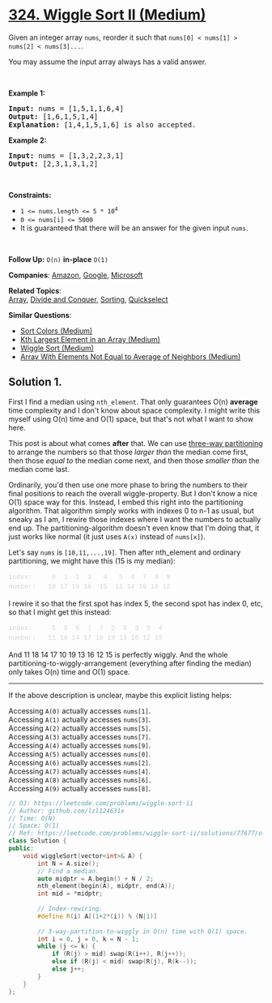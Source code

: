 # [324. Wiggle Sort II (Medium)](https://leetcode.com/problems/wiggle-sort-ii)

<p>Given an integer array <code>nums</code>, reorder it such that <code>nums[0] &lt; nums[1] &gt; nums[2] &lt; nums[3]...</code>.</p>
<p>You may assume the input array always has a valid answer.</p>
<p>&nbsp;</p>
<p><strong class="example">Example 1:</strong></p>
<pre><strong>Input:</strong> nums = [1,5,1,1,6,4]
<strong>Output:</strong> [1,6,1,5,1,4]
<strong>Explanation:</strong> [1,4,1,5,1,6] is also accepted.
</pre>
<p><strong class="example">Example 2:</strong></p>
<pre><strong>Input:</strong> nums = [1,3,2,2,3,1]
<strong>Output:</strong> [2,3,1,3,1,2]
</pre>
<p>&nbsp;</p>
<p><strong>Constraints:</strong></p>
<ul>
	<li><code>1 &lt;= nums.length &lt;= 5 * 10<sup>4</sup></code></li>
	<li><code>0 &lt;= nums[i] &lt;= 5000</code></li>
	<li>It is guaranteed that there will be an answer for the given input <code>nums</code>.</li>
</ul>
<p>&nbsp;</p>
<strong>Follow Up:</strong>
<code>O(n)</code>
<strong>in-place</strong>
<code>O(1)</code>

**Companies**:
[Amazon](https://leetcode.com/company/amazon), [Google](https://leetcode.com/company/google), [Microsoft](https://leetcode.com/company/microsoft)

**Related Topics**:  
[Array](https://leetcode.com/tag/array/), [Divide and Conquer](https://leetcode.com/tag/divide-and-conquer/), [Sorting](https://leetcode.com/tag/sorting/), [Quickselect](https://leetcode.com/tag/quickselect/)

**Similar Questions**:
* [Sort Colors (Medium)](https://leetcode.com/problems/sort-colors/)
* [Kth Largest Element in an Array (Medium)](https://leetcode.com/problems/kth-largest-element-in-an-array/)
* [Wiggle Sort (Medium)](https://leetcode.com/problems/wiggle-sort/)
* [Array With Elements Not Equal to Average of Neighbors (Medium)](https://leetcode.com/problems/array-with-elements-not-equal-to-average-of-neighbors/)

## Solution 1.

<p>First I find a median using <code>nth_element</code>. That only guarantees O(n) <strong>average</strong> time complexity and I don't know about space complexity. I might write this myself using O(n) time and O(1) space, but that's not what I want to show here.</p>
<p>This post is about what comes <strong>after</strong> that. We can use <a href="https://en.wikipedia.org/wiki/Dutch_national_flag_problem#Pseudocode" target="_blank">three-way partitioning</a> to arrange the numbers so that those <em>larger than</em> the median come first, then those <em>equal to</em> the median come next, and then those <em>smaller than</em> the median come last.</p>
<p>Ordinarily, you'd then use one more phase to bring the numbers to their final positions to reach the overall wiggle-property. But I don't know a nice O(1) space way for this. Instead, I embed this right into the partitioning algorithm. That algorithm simply works with indexes 0 to n-1 as usual, but sneaky as I am, I rewire those indexes where I want the numbers to actually end up. The partitioning-algorithm doesn't even know that I'm doing that, it just works like normal (it just uses <code>A(x)</code> instead of <code>nums[x]</code>).</p>
<p>Let's say <code>nums</code> is <code>[10,11,...,19]</code>. Then after nth_element and ordinary partitioning, we might have this (15 is my median):</p>
<div class="mb-6 rounded-lg px-3 py-2.5 font-menlo text-sm bg-fill-3 dark:bg-dark-fill-3"><div class="group relative" translate="no"><pre style="color: rgb(212, 212, 212); font-size: 13px; text-shadow: none; font-family: Menlo, Monaco, Consolas; direction: ltr; text-align: left; white-space: pre; word-spacing: normal; word-break: normal; line-height: 1.5; tab-size: 4; hyphens: none; padding: 0px; margin: 0px; overflow: auto; background: transparent;"><code style="color: rgb(212, 212, 212); font-size: 13px; text-shadow: none; font-family: Menlo, Monaco, Consolas, &quot;Andale Mono&quot;, &quot;Ubuntu Mono&quot;, &quot;Courier New&quot;, monospace; direction: ltr; text-align: left; white-space: pre; word-spacing: normal; word-break: normal; line-height: 1.5; tab-size: 4; hyphens: none;"><span><span>index:     0  1  2  3   4   5  6  7  8  9
</span></span><span>number:   18 17 19 16  15  11 14 10 13 12</span></code></pre><div class="h-4 w-4 cursor-pointer absolute top-0 right-0"></div></div></div>
<p>I rewire it so that the first spot has index 5, the second spot has index 0, etc, so that I might get this instead:</p>
<div class="mb-6 rounded-lg px-3 py-2.5 font-menlo text-sm bg-fill-3 dark:bg-dark-fill-3"><div class="group relative" translate="no"><pre style="color: rgb(212, 212, 212); font-size: 13px; text-shadow: none; font-family: Menlo, Monaco, Consolas; direction: ltr; text-align: left; white-space: pre; word-spacing: normal; word-break: normal; line-height: 1.5; tab-size: 4; hyphens: none; padding: 0px; margin: 0px; overflow: auto; background: transparent;"><code style="color: rgb(212, 212, 212); font-size: 13px; text-shadow: none; font-family: Menlo, Monaco, Consolas, &quot;Andale Mono&quot;, &quot;Ubuntu Mono&quot;, &quot;Courier New&quot;, monospace; direction: ltr; text-align: left; white-space: pre; word-spacing: normal; word-break: normal; line-height: 1.5; tab-size: 4; hyphens: none;"><span><span>index:     5  0  6  1  7  2  8  3  9  4
</span></span><span>number:   11 18 14 17 10 19 13 16 12 15</span></code></pre><div class="h-4 w-4 cursor-pointer absolute top-0 right-0"></div></div></div>
<p>And 11 18 14 17 10 19 13 16 12 15 is perfectly wiggly. And the whole partitioning-to-wiggly-arrangement (everything after finding the median) only takes O(n) time and O(1) space.</p>
<hr>
<p>If the above description is unclear, maybe this explicit listing helps:</p>
<p>Accessing <code>A(0)</code> actually accesses <code>nums[1]</code>.<br>
Accessing <code>A(1)</code> actually accesses <code>nums[3]</code>.<br>
Accessing <code>A(2)</code> actually accesses <code>nums[5]</code>.<br>
Accessing <code>A(3)</code> actually accesses <code>nums[7]</code>.<br>
Accessing <code>A(4)</code> actually accesses <code>nums[9]</code>.<br>
Accessing <code>A(5)</code> actually accesses <code>nums[0]</code>.<br>
Accessing <code>A(6)</code> actually accesses <code>nums[2]</code>.<br>
Accessing <code>A(7)</code> actually accesses <code>nums[4]</code>.<br>
Accessing <code>A(8)</code> actually accesses <code>nums[6]</code>.<br>
Accessing <code>A(9)</code> actually accesses <code>nums[8]</code>.</p>

```cpp
// OJ: https://leetcode.com/problems/wiggle-sort-ii
// Author: github.com/lzl124631x
// Time: O(N)
// Space: O(1)
// Ref: https://leetcode.com/problems/wiggle-sort-ii/solutions/77677/o-n-o-1-after-median-virtual-indexing/
class Solution {
public:
    void wiggleSort(vector<int>& A) {
        int N = A.size();
        // Find a median.
        auto midptr = A.begin() + N / 2;
        nth_element(begin(A), midptr, end(A));
        int mid = *midptr;
        
        // Index-rewiring.
        #define R(i) A[(1+2*(i)) % (N|1)]
    
        // 3-way-partition-to-wiggly in O(n) time with O(1) space.
        int i = 0, j = 0, k = N - 1;
        while (j <= k) {
            if (R(j) > mid) swap(R(i++), R(j++));
            else if (R(j) < mid) swap(R(j), R(k--));
            else j++;
        }
    }
};
```